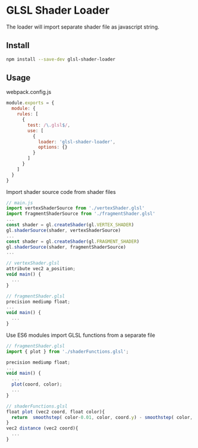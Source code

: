 # GLSL Shader Loader
The loader will import separate shader file as javascript string.

## Install
```bash
npm install --save-dev glsl-shader-loader
```

## Usage 

webpack.config.js
```js
module.exports = {
  module: {
    rules: [
      {
        test: /\.glsl$/,
        use: [
          {
            loader: 'glsl-shader-loader',
            options: {}  
          }
        ]
      }
    ]
  }
}
```

Import shader source code from shader files

```js
// main.js
import vertexShaderSource from './vertexShader.glsl'
import fragmentShaderSource from './fragmentShader.glsl'
...
const shader = gl.createShader(gl.VERTEX_SHADER)
gl.shaderSource(shader, vertexShaderSource)
...
const shader = gl.createShader(gl.FRAGMENT_SHADER)
gl.shaderSource(shader, fragmentShaderSource)
...

// vertexShader.glsl
attribute vec2 a_position;
void main() {
  ...
}

// fragmentShader.glsl
precision mediump float;
...
void main() {
  ...
}
```

Use ES6 modules import GLSL functions from a separate file 

```js
// fragmentShader.glsl
import { plot } from './shaderFunctions.glsl';

precision mediump float;
...
void main() {
  ...
  plot(coord, color);
  ...
}

// shaderFunctions.glsl
float plot (vec2 coord, float color){
  return  smoothstep( color-0.01, color, coord.y) - smoothstep( color, color+0.01, coord.y);
}
vec2 distance (vec2 coord){
  ...
}
```
